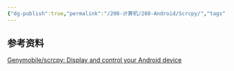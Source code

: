 ```yaml
---
{"dg-publish":true,"permalink":"/200-计算机/260-Android/Scrcpy/","tags":["Github","Android/投屏"],"noteIcon":""}
---
```


## 参考资料
[Genymobile/scrcpy: Display and control your Android device](https://github.com/Genymobile/scrcpy)